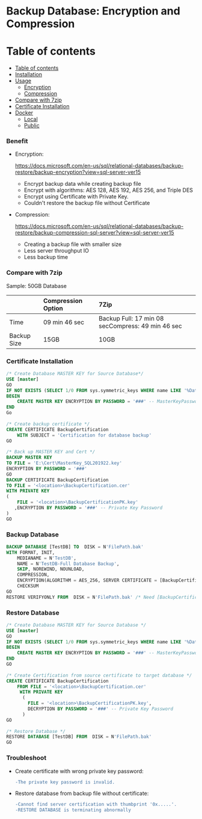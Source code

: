 # Backup Database: Encryption and Compression

Table of contents
=================

<!--ts-->   
   * [Table of contents](#table-of-contents)
   * [Installation](#Benefit)
   * [Usage](#usage)
      * [Encryption](#Encryption)
      * [Compression](#Compression)     
   * [Compare with 7zip](#Compare-with-7zip)
   * [Certificate Installation](#Certificate-Installation)
   * [Docker](#docker)
     * [Local](#local)
     * [Public](#public)
<!--te-->

### Benefit

- Encryption: 

  https://docs.microsoft.com/en-us/sql/relational-databases/backup-restore/backup-encryption?view=sql-server-ver15

  - Encrypt backup data while creating backup file
  - Encrypt with algorithms: AES 128, AES 192, AES 256, and Triple DES
  - Encrypt using Certificate with Private Key.
  - Couldn't restore the backup file without Certificate

- Compression: 

  https://docs.microsoft.com/en-us/sql/relational-databases/backup-restore/backup-compression-sql-server?view=sql-server-ver15

  - Creating a backup file with smaller size
  - Less server throughput IO
  - Less backup time 

### Compare with 7zip 

Sample: 50GB Database

|             | Compression Option | 7Zip                                              |
| :---------- | :----------------- | :------------------------------------------------ |
| Time        | 09 min 46 sec      | Backup Full: 17 min 08 secCompress: 49 min 46 sec |
| Backup Size | 15GB               | 10GB                                              |

### Certificate Installation

```sql
/* Create Database MASTER KEY for Source Database*/
USE [master]
GO
IF NOT EXISTS (SELECT 1/0 FROM sys.symmetric_keys WHERE name LIKE '%DatabaseMasterKey%')
BEGIN
    CREATE MASTER KEY ENCRYPTION BY PASSWORD = '###' -- MasterKeyPassword
END
Go
 
/* Create backup certificate */
CREATE CERTIFICATE BackupCertification
    WITH SUBJECT = 'Certification for database backup'
GO
 
/* Back up MASTER KEY and Cert */
BACKUP MASTER KEY
TO FILE = 'E:\Cert\MasterKey_SQL201922.key'
ENCRYPTION BY PASSWORD = '###'
GO
BACKUP CERTIFICATE BackupCertification
TO FILE = '<location>\BackupCertification.cer'
WITH PRIVATE KEY
(
    FILE = '<location>\BackupCertificationPK.key'
   ,ENCRYPTION BY PASSWORD = '###' -- Private Key Password
)
GO
```

### Backup Database

```sql
BACKUP DATABASE [TestDB] TO  DISK = N'FilePath.bak'
WITH FORMAT, INIT, 
    MEDIANAME = N'TestDB', 
    NAME = N'TestDB-Full Database Backup',
    SKIP, NOREWIND, NOUNLOAD,
    COMPRESSION,
    ENCRYPTION(ALGORITHM = AES_256, SERVER CERTIFICATE = [BackupCertification]),
    CHECKSUM
GO
RESTORE VERIFYONLY FROM  DISK = N'FilePath.bak' /* Need [BackupCertification] installed on SQL SERVER */
```

### Restore Database

```sql
/* Create Database MASTER KEY for Source Database */
USE [master]
GO
IF NOT EXISTS (SELECT 1/0 FROM sys.symmetric_keys WHERE name LIKE '%DatabaseMasterKey%')
BEGIN
    CREATE MASTER KEY ENCRYPTION BY PASSWORD = '###' -- MasterKeyPassword, doesn't need to be the same with master key on source database
END
GO
 
/* Create Certification from source certificate to target database */
CREATE CERTIFICATE BackupCertification
    FROM FILE = '<location>\BackupCertification.cer'
     WITH PRIVATE KEY
      (
        FILE = '<location>\BackupCertificationPK.key',
        DECRYPTION BY PASSWORD = '###' -- Private Key Password
      )
GO
 
/* Restore Database */
RESTORE DATABASE [TestDB] FROM  DISK = N'FilePath.bak'
GO
```

### Troubleshoot

- Create certificate with wrong private key password: 

  ``` diff
  -The private key password is invalid.
  ```

- Restore database from backup file without certificate:

  ```diff
  -Cannot find server certification with thumbprint '0x.....'.
  -RESTORE DATABASE is terminating abnormally
  ```

  
